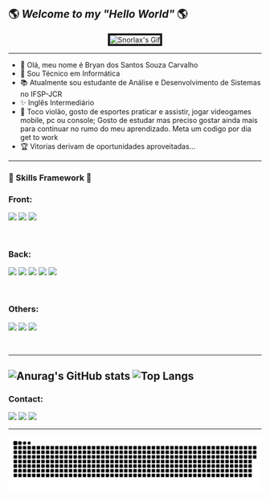 ## 🌎 *Welcome to my "Hello World"* 🌎

<p align="center" border="4px solid white"><img src=https://media1.giphy.com/media/CXaDzPow0SJqM/200w.gif?cid=6c09b952kz2ta1ilkra1sa0ensxr2qe2cgg1yetnlfgus3hm&ep=v1_gifs_search&rid=200w.gif&ct=g alt="Snorlax's Gif" border="4px solid white"></p>

--------------------------
- 🌊 Olá, meu nome é Bryan dos Santos Souza Carvalho <br>
- 🔧 Sou Técnico em Informática<br> 
- 📚 Atualmente sou estudante de Análise e Desenvolvimento de Sistemas no IFSP-JCR <br>
- ✨ Inglês Intermediário <br>
- 🔑 Toco violão, gosto de esportes praticar e assistir, jogar videogames mobile, pc ou console; Gosto de estudar mas preciso gostar ainda mais para continuar no rumo do meu aprendizado. Meta um codigo por dia get to work<br>
- 🏆 Vitorias derivam de oportunidades aproveitadas...<br>
----------------------------

### 📌 Skills Framework 📌
### Front: <br>
<p align="left">
<img src="https://cdn.jsdelivr.net/gh/devicons/devicon@latest/icons/css3/css3-original.svg" width= "50px"/> 
<img src="https://cdn.jsdelivr.net/gh/devicons/devicon@latest/icons/html5/html5-original.svg" width= "50px"/> 
<img src="https://cdn.jsdelivr.net/gh/devicons/devicon@latest/icons/figma/figma-original.svg" width= "50px"/> 
</p>
<br>

### Back: <br>
<p align="left">
<img src="https://cdn.jsdelivr.net/gh/devicons/devicon@latest/icons/javascript/javascript-original.svg" width= "50px"/>
<img src="https://cdn.jsdelivr.net/gh/devicons/devicon@latest/icons/java/java-original.svg" width= "50px"/>
<img src="https://cdn.jsdelivr.net/gh/devicons/devicon@latest/icons/cplusplus/cplusplus-original.svg" width= "50px"/>
<img src="https://cdn.jsdelivr.net/gh/devicons/devicon@latest/icons/python/python-original.svg" width= "50px"/>
<img src="https://cdn.jsdelivr.net/gh/devicons/devicon@latest/icons/django/django-plain-wordmark.svg" width= "50px"/>
</p>
<br>

### Others: <br>
<p align="left">
<img src="https://cdn.jsdelivr.net/gh/devicons/devicon@latest/icons/arduino/arduino-original.svg" width= "50px"/>
<img src="https://cdn.jsdelivr.net/gh/devicons/devicon@latest/icons/azure/azure-original.svg" width= "50px"/>
<img src="https://cdn.jsdelivr.net/gh/devicons/devicon@latest/icons/azuresqldatabase/azuresqldatabase-original.svg" width= "50px"/>
</p>
<br>

-----------------------------
![Anurag's GitHub stats](https://github-readme-stats.vercel.app/api?username=Braynha-10&show_icons=true&theme=radical)
![Top Langs](https://github-readme-stats.vercel.app/api/top-langs/?username=Braynha-10&hide_progress=true)
-----------------------------


### Contact:
<a href="https://www.youtube.com/@bryancarvalho8589" target="_blank"><img src="https://img.shields.io/badge/YouTube-FF0000?style=for-the-badge&logo=youtube&logoColor=white" target="_blank"></a>
<a href = "mailto:bryansscarvalho16@gmail.com"><img src="https://img.shields.io/badge/-Gmail-%23333?style=for-the-badge&logo=gmail&logoColor=white" target="_blank"></a>
<a href="https://www.linkedin.com/in/bryan-dossantos" target="_blank"><img src="https://img.shields.io/badge/-LinkedIn-%230077B5?style=for-the-badge&logo=linkedin&logoColor=white" target="_blank"></a> 

-----------------------------
![](https://raw.githubusercontent.com/CompetitiveLin/Snake-in-Contribution-Grid/output/github-contribution-grid-snake.svg)

          
